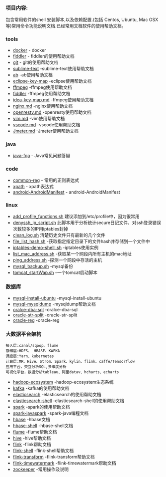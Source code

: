 
### 项目内容:
包含常用软件的shell 安装脚本,以及依赖配置.(包括 Centos, Ubuntu, Mac OSX 等)常用命令功能说明文档.已经常用文档软件的使用帮助文档。


### tools
* [docker](tools/docker.md) - docker
* [fiddler](tools/fiddler.md) - fiddler的使用帮助文档
* [git](tools/git-help.md) - git的使用帮助文档
* [sublime-text](tools/sublime-text.md) -sublime-text使用帮助文档
* [ab](tools/ab.md) -ab使用帮助文档
* [eclipse-key-map](tools/eclipse-key-map.md) -eclipse使用帮助文档
* [ffmpeg](tools/ffmpeg.md) -ffmpeg使用帮助文档
* [fiddler](tools/fiddler.md) -ffmpeg使用帮助文档
* [idea-key-map.md](tools/idea-key-map.md) -ffmpeg使用帮助文档
* [nginx.md](tools/nginx.md) -nginx使用帮助文档
* [openresty.md](tools/openresty.md) -openresty使用帮助文档
* [vim.md](tools/vim.md) -vim使用帮助文档
* [vscode.md](tools/vscode.md) -vscode使用帮助文档
* [Jmeter.md](tools/Jmeter.md) -Jmeter使用帮助文档


### java
* [java-fqa](java/java-fqa.md) - Java常见问题答疑

### code
* [common-reg](dev/command-reg.md) - 常用的正则表达式
* [xpath](dev/xpath.md) - xpath表达式
* [android-AndroidManifest](dev/android-AndroidManifest.md) - android-AndroidManifest



### linux
* [add_profile_functions.sh](linux/bash/add_profile_functions.sh) 建议添加到/etc/profile中，因为很常用
* [denyssh_ip_script.sh](linux/bash/denyssh_ip_script.sh)  此脚本用于分析统计secure日记文件，对ssh登录错误次数较多的IP用iptables封掉
* [clean_log.sh](linux/bash/clean_log.sh) 清楚历史文件只有最新的几个文件
* [file_list_hash.sh](linux/bash/file_list_hash.sh) -获取指定指定目录下的文件hash并存储到一个文件中
* [iptables-demo-shelll.sh](linux/bash/iptables-demo-shelll.sh) -iptables使用实例
* [list_mac_address.sh](linux/bash/list_mac_address.sh) -获取某一个网段内所有主机的mac地址
* [ping_address.sh](linux/bash/ping_address.sh) -探测一个网段中存活的主机
* [mysql_backup.sh](linux/bash/mysql_back.sh) -mysql备份
* [tomcat_startWap.sh](linux/bash/tomcat_startWap.sh) -一个tomcat启动脚本


### 数据库
* [mysql-install-ubuntu](db/mysql-install-ubuntu.md) -mysql-install-ubuntu
* [mysql-mysqldump](db/mysql-mysqldump.md) -mysqldump帮助文档
* [oralce-dba-sql](db/oralce-dba-sql.md) -oralce-dba-sql
* [oracle-str-split](db/oracle-str-split.md) -oracle-str-split
* [oracle-reg](db/oracle-reg.md) -oracle-reg


### 大数据平台架构
```
接入层:canal/sqoop、flume
存储层:HDFS、 HBASE、KAFKA
调度层:Yarn、kubernetes
计算层:MR、Hive、Strom、Spark、kylin、flink、caffe/Tensorflow
应用平台，交互分析SQL,多维度分析
可视化平台，数据分析tableau、阿里datav、hcharts、echarts
```

* [hadoop-ecosystem](db/hadoop-ecosystem.md) -hadoop-ecosystem生态系统
* [kafka](db/kafka.md) -kafka的使用帮助文档
* [elasticsearch](db/elasticsearch.md) -elasticsearch的使用帮助文档
* [elasticsearch-shell](db/elasticsearch-shell.md) -elasticsearch-shell的使用帮助文档
* [spark](db/spark.md) -spark的使用帮助文档
* [spark-javaspark](db/spark-javaspark.md) -spark-java编程文档
* [hbase](db/hbase.md) -hbase文档
* [hbase-shell](db/hbase-shell.md) -hbase-shell文档
* [flume](db/flume.md) -flume帮助文档
* [hive](db/hive.md) -hive帮助文档
* [flink](db/flink.md) -flink帮助文档
* [flink-shell](db/flink-shell.md) -flink-shell帮助文档
* [flink-transform](db/flink-transform.md) -flink-transform帮助文档
* [flink-timewatermark](db/flink-timewatermark.md) -flink-timewatermark帮助文档
* [zookeeper](db/zookeeper.md) -常用操作及说明